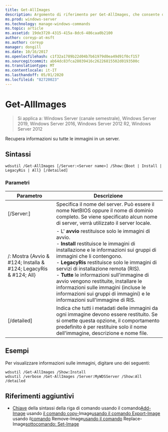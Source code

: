 ```yaml
---
title: Get-AllImages
description: Argomento di riferimento per Get-AllImages, che consente di recuperare informazioni su tutte le immagini in un server.
ms.prod: windows-server
ms.technology: manage-windows-commands
ms.topic: article
ms.assetid: 19de3720-4315-415a-8dc6-486caa0b2100
author: coreyp-at-msft
ms.author: coreyp
manager: dongill
ms.date: 10/16/2017
ms.openlocfilehash: c1f32a1789b22d04b7b61979d0ea49d91f0cf157
ms.sourcegitcommit: ab64dc83fca28039416c26226815502d0193500c
ms.translationtype: MT
ms.contentlocale: it-IT
ms.lasthandoff: 05/01/2020
ms.locfileid: "82720023"
---
```

# <a name="get-allimages"></a>Get-AllImages

> Si applica a: Windows Server (canale semestrale), Windows Server 2019, Windows Server 2016, Windows Server 2012 R2, Windows Server 2012

Recupera informazioni su tutte le immagini in un server.

## <a name="syntax"></a>Sintassi
```
wdsutil /Get-AllImages [/Server:<Server name>] /Show:{Boot | Install | LegacyRis | All} [/detailed]
```
### <a name="parameters"></a>Parametri
|Parametro|Descrizione|
|-------|--------|
|[/Server:<Server name>]|Specifica il nome del server. Può essere il nome NetBIOS oppure il nome di dominio completo. Se viene specificato alcun nome di server, verrà utilizzato il server locale.|
|/: Mostra {Avvio & #124; Installa & #124; LegacyRis & #124; All}|-   L' **avvio** restituisce solo le immagini di avvio.<br />-   **Install** restituisce le immagini di installazione e le informazioni sui gruppi di immagini che li contengono.<br />-   **LegacyRis** restituisce solo le immagini di servizi di installazione remota (RIS).<br />-   **Tutte** le informazioni sull'immagine di avvio vengono restituite, installare le informazioni sulle immagini (incluse le informazioni sui gruppi di immagini) e le informazioni sull'immagine di RIS.|
|[/detailed]|Indica che tutti i metadati delle immagini da ogni immagine devono essere restituito. Se si omette questa opzione, il comportamento predefinito è per restituire solo il nome dell'immagine, descrizione e nome file.|
## <a name="examples"></a>Esempi
Per visualizzare informazioni sulle immagini, digitare uno dei seguenti:
```
wdsutil /Get-AllImages /Show:Install
wdsutil /verbose /Get-AllImages /Server:MyWDSServer /Show:All /detailed
```
## <a name="additional-references"></a>Riferimenti aggiuntivi
- [Chiave](command-line-syntax-key.md)
della sintassi della riga di comando usando il comando[Add-Image](using-the-add-image-command.md)
usando
[il comando copy-](using-the-copy-image-command.md)Image[usando il comando Export-Image](using-the-export-image-command.md)
usando il[comando](using-the-remove-image-command.md)
Remove-Image[usando il comando](using-the-replace-image-command.md)
Replace-Image[sottocomando: Set-Image](subcommand-set-image.md)
